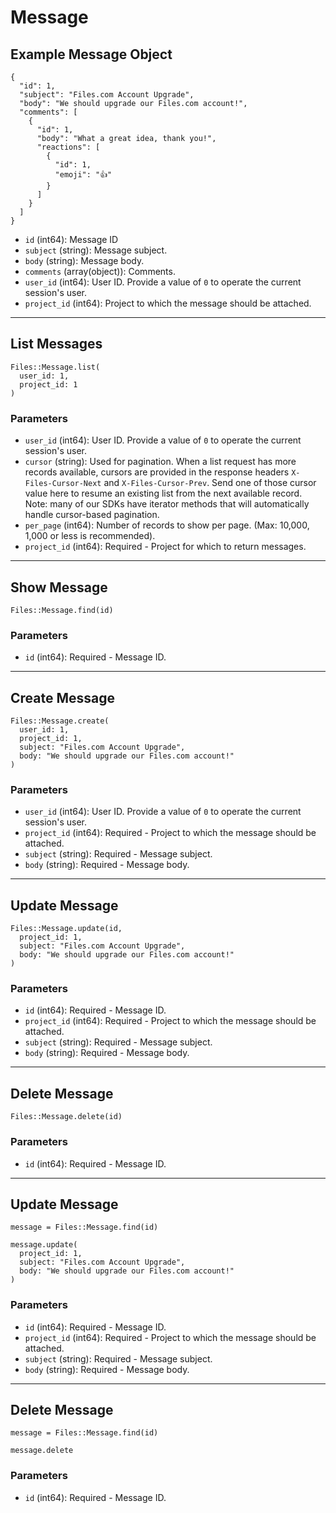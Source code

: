 # Message

## Example Message Object

```
{
  "id": 1,
  "subject": "Files.com Account Upgrade",
  "body": "We should upgrade our Files.com account!",
  "comments": [
    {
      "id": 1,
      "body": "What a great idea, thank you!",
      "reactions": [
        {
          "id": 1,
          "emoji": "👍"
        }
      ]
    }
  ]
}
```

* `id` (int64): Message ID
* `subject` (string): Message subject.
* `body` (string): Message body.
* `comments` (array(object)): Comments.
* `user_id` (int64): User ID.  Provide a value of `0` to operate the current session's user.
* `project_id` (int64): Project to which the message should be attached.


---

## List Messages

```
Files::Message.list(
  user_id: 1, 
  project_id: 1
)
```

### Parameters

* `user_id` (int64): User ID.  Provide a value of `0` to operate the current session's user.
* `cursor` (string): Used for pagination.  When a list request has more records available, cursors are provided in the response headers `X-Files-Cursor-Next` and `X-Files-Cursor-Prev`.  Send one of those cursor value here to resume an existing list from the next available record.  Note: many of our SDKs have iterator methods that will automatically handle cursor-based pagination.
* `per_page` (int64): Number of records to show per page.  (Max: 10,000, 1,000 or less is recommended).
* `project_id` (int64): Required - Project for which to return messages.


---

## Show Message

```
Files::Message.find(id)
```

### Parameters

* `id` (int64): Required - Message ID.


---

## Create Message

```
Files::Message.create(
  user_id: 1, 
  project_id: 1, 
  subject: "Files.com Account Upgrade", 
  body: "We should upgrade our Files.com account!"
)
```

### Parameters

* `user_id` (int64): User ID.  Provide a value of `0` to operate the current session's user.
* `project_id` (int64): Required - Project to which the message should be attached.
* `subject` (string): Required - Message subject.
* `body` (string): Required - Message body.


---

## Update Message

```
Files::Message.update(id, 
  project_id: 1, 
  subject: "Files.com Account Upgrade", 
  body: "We should upgrade our Files.com account!"
)
```

### Parameters

* `id` (int64): Required - Message ID.
* `project_id` (int64): Required - Project to which the message should be attached.
* `subject` (string): Required - Message subject.
* `body` (string): Required - Message body.


---

## Delete Message

```
Files::Message.delete(id)
```

### Parameters

* `id` (int64): Required - Message ID.


---

## Update Message

```
message = Files::Message.find(id)

message.update(
  project_id: 1,
  subject: "Files.com Account Upgrade",
  body: "We should upgrade our Files.com account!"
)
```

### Parameters

* `id` (int64): Required - Message ID.
* `project_id` (int64): Required - Project to which the message should be attached.
* `subject` (string): Required - Message subject.
* `body` (string): Required - Message body.


---

## Delete Message

```
message = Files::Message.find(id)

message.delete
```

### Parameters

* `id` (int64): Required - Message ID.
